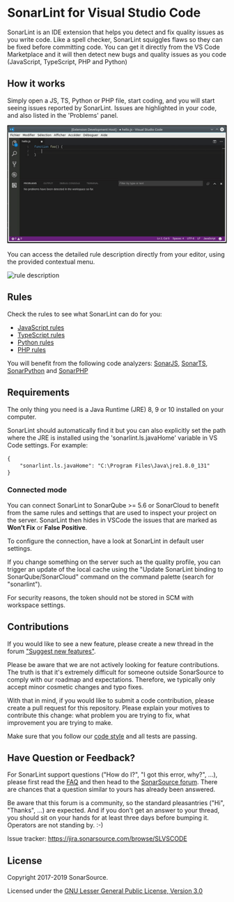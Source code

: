 # SonarLint for Visual Studio Code

SonarLint is an IDE extension that helps you detect and fix quality issues as you write code. Like a spell checker, SonarLint squiggles flaws so they can be fixed before committing code. You can get it directly from the VS Code Marketplace and it will then detect new bugs and quality issues as you code (JavaScript, TypeScript, PHP and Python)

## How it works

Simply open a JS, TS, Python or PHP file, start coding, and you will start seeing issues reported by SonarLint. Issues are highlighted in your code, and also listed in the 'Problems' panel.

![sonarlint on-the-fly](images/sonarlint-vscode.gif)

You can access the detailed rule description directly from your editor, using the provided contextual menu.

![rule description](images/sonarlint-rule-description.gif)

## Rules

Check the rules to see what SonarLint can do for you:

- [JavaScript rules](https://rules.sonarsource.com/javascript)
- [TypeScript rules](https://rules.sonarsource.com/typescript)
- [Python rules](https://rules.sonarsource.com/python)
- [PHP rules](https://rules.sonarsource.com/php)

You will benefit from the following code analyzers: [SonarJS](https://redirect.sonarsource.com/plugins/javascript.html), [SonarTS](https://redirect.sonarsource.com/plugins/typescript.html), [SonarPython](https://redirect.sonarsource.com/plugins/python.html) and [SonarPHP](https://redirect.sonarsource.com/plugins/php.html)

## Requirements

The only thing you need is a Java Runtime (JRE) 8, 9 or 10 installed on your computer.

SonarLint should automatically find it but you can also explicitly set the path where the JRE is installed using the 'sonarlint.ls.javaHome' variable in VS Code settings. For example:

    {
        "sonarlint.ls.javaHome": "C:\Program Files\Java\jre1.8.0_131"
    }

### Connected mode

You can connect SonarLint to SonarQube >= 5.6 or SonarCloud to benefit from the same rules and settings that are used to inspect your project on the server. SonarLint then hides in VSCode the issues that are marked as **Won’t Fix** or **False Positive**.

To configure the connection, have a look at SonarLint in default user settings.

If you change something on the server such as the quality profile, you can trigger an update of the local cache using the "Update SonarLint binding to SonarQube/SonarCloud" command on the command palette (search for "sonarlint").

For security reasons, the token should not be stored in SCM with workspace settings.

## Contributions

If you would like to see a new feature, please create a new thread in the forum ["Suggest new features"](https://community.sonarsource.com/c/suggestions/features).

Please be aware that we are not actively looking for feature contributions. The truth is that it's extremely difficult for someone outside SonarSource to comply with our roadmap and expectations. Therefore, we typically only accept minor cosmetic changes and typo fixes.

With that in mind, if you would like to submit a code contribution, please create a pull request for this repository. Please explain your motives to contribute this change: what problem you are trying to fix, what improvement you are trying to make.

Make sure that you follow our [code style](https://github.com/SonarSource/sonar-developer-toolset#code-style) and all tests are passing.

## Have Question or Feedback?

For SonarLint support questions ("How do I?", "I got this error, why?", ...), please first read the [FAQ](https://community.sonarsource.com/t/frequently-asked-questions/7204) and then head to the [SonarSource forum](https://community.sonarsource.com/c/help/sl). There are chances that a question similar to yours has already been answered. 

Be aware that this forum is a community, so the standard pleasantries ("Hi", "Thanks", ...) are expected. And if you don't get an answer to your thread, you should sit on your hands for at least three days before bumping it. Operators are not standing by. :-)

Issue tracker: https://jira.sonarsource.com/browse/SLVSCODE

## License

Copyright 2017-2019 SonarSource.

Licensed under the [GNU Lesser General Public License, Version 3.0](http://www.gnu.org/licenses/lgpl.txt)
